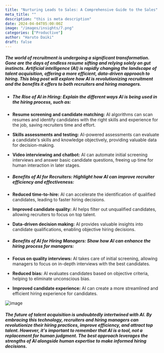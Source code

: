 ```yaml
---
title: "Nurturing Leads to Sales: A Comprehensive Guide to the Sales"
meta_title: ""
description: "this is meta description"
date: 2024-04-04T05:00:00Z
image: "/images/insights/7.png"
categories: ["Productive"]
author: "Haruto Daiki"
draft: false
---
```


##### The world of recruitment is undergoing a significant transformation. Gone are the days of endless resume sifting and relying solely on gut instincts. Artificial intelligence (AI) is rapidly changing the landscape of talent acquisition, offering a more efficient, data-driven approach to hiring. This blog post will explore how AI is revolutionizing recruitment and the benefits it offers to both recruiters and hiring managers.

- ##### The Rise of AI in Hiring: Explain the different ways AI is being used in the hiring process, such as:

- **Resume screening and candidate matching:** AI algorithms can scan resumes and identify candidates with the right skills and experience for the job, saving recruiters time and effort.

- **Skills assessments and testing:** AI-powered assessments can evaluate a candidate's skills and knowledge objectively, providing valuable data for decision-making.

- **Video interviewing and chatbot:** AI can automate initial screening interviews and answer basic candidate questions, freeing up time for human interaction in later stages.

- ##### Benefits of AI for Recruiters: Highlight how AI can improve recruiter efficiency and effectiveness:

- **Reduced time-to-hire:** AI can accelerate the identification of qualified candidates, leading to faster hiring decisions.

- **Improved candidate quality:** AI helps filter out unqualified candidates, allowing recruiters to focus on top talent.

- **Data-driven decision making:** AI provides valuable insights into candidate qualifications, enabling objective hiring decisions.

- ##### Benefits of AI for Hiring Managers: Show how AI can enhance the hiring process for managers:

- **Focus on quality interviews:** AI takes care of initial screening, allowing managers to focus on in-depth interviews with the best candidates.

- **Reduced bias:** AI evaluates candidates based on objective criteria, helping to eliminate unconscious bias.

- **Improved candidate experience:** AI can create a more streamlined and efficient hiring experience for candidates.

![image](/images/insights/9.png)

##### The future of talent acquisition is undoubtedly intertwined with AI. By embracing this technology, recruiters and hiring managers can revolutionize their hiring practices, improve efficiency, and attract top talent. However, it's important to remember that AI is a tool, not a replacement for human judgment. The best approach leverages the strengths of AI alongside human expertise to make informed hiring decisions.
